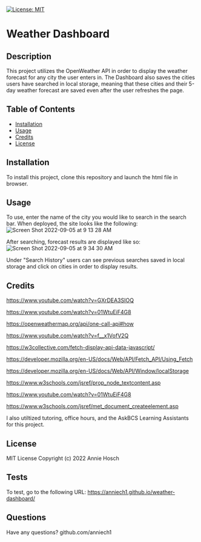 
[![License: MIT](https://img.shields.io/badge/License-MIT-yellow.svg)](https://opensource.org/licenses/MIT)

# Weather Dashboard
## Description
This project utilizes the OpenWeather API in order to display the weather forecast for any city the user enters in. The Dashboard also saves the cities users have searched in local storage, meaning that these cities and their 5-day weather forecast are saved even after the user refreshes the page.

## Table of Contents
- [Installation](#installation)
- [Usage](#usage)
- [Credits](#credits)
- [License](#license)


## Installation
To install this project, clone this repository and launch the html file in browser.

## Usage
To use, enter the name of the city you would like to search in the search bar. When deployed, the site looks like the following:
![Screen Shot 2022-09-05 at 9 13 28 AM](https://user-images.githubusercontent.com/107431063/188458093-0af38c30-b933-44db-a8f8-e58a06f3c3ae.png)

After searching, forecast results are displayed like so: 
![Screen Shot 2022-09-05 at 9 34 30 AM](https://user-images.githubusercontent.com/107431063/188464941-34083fc3-8ce5-463c-a593-75a3d9415d83.png)

Under "Search History" users can see previous searches saved in local storage and click on cities in order to display results.

                           
## Credits 
https://www.youtube.com/watch?v=GXrDEA3SIOQ

https://www.youtube.com/watch?v=01WtuEiF4G8

https://openweathermap.org/api/one-call-api#how

https://www.youtube.com/watch?v=f__x1VofV2Q

https://w3collective.com/fetch-display-api-data-javascript/

https://developer.mozilla.org/en-US/docs/Web/API/Fetch_API/Using_Fetch

https://developer.mozilla.org/en-US/docs/Web/API/Window/localStorage

https://www.w3schools.com/jsref/prop_node_textcontent.asp

https://www.youtube.com/watch?v=01WtuEiF4G8

https://www.w3schools.com/jsref/met_document_createelement.asp

I also utiltized tutoring, office hours, and the AskBCS Learning Assistants for this project.


## License
MIT License Copyright (c) 2022 Annie Hosch 

## Tests
To test, go to the following URL:  https://anniech1.github.io/weather-dashboard/


## Questions
Have any questions?
github.com/anniech1          
 
